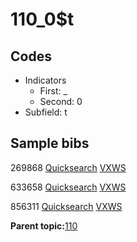 # 110\_0$t

## Codes

-   Indicators
    -   First: \_
    -   Second: 0
-   Subfield: t

## Sample bibs

269868 [Quicksearch](https://search.library.yale.edu/catalog/269868) [VXWS](http://prodorbis.library.yale.edu:7014/vxws/GetHoldingsService?bibId=269868)

633658 [Quicksearch](https://search.library.yale.edu/catalog/633658) [VXWS](http://prodorbis.library.yale.edu:7014/vxws/GetHoldingsService?bibId=633658)

856311 [Quicksearch](https://search.library.yale.edu/catalog/856311) [VXWS](http://prodorbis.library.yale.edu:7014/vxws/GetHoldingsService?bibId=856311)

**Parent topic:**[110](../../tags/110/110.md)

